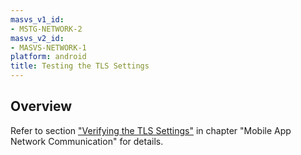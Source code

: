 ```yaml
---
masvs_v1_id:
- MSTG-NETWORK-2
masvs_v2_id:
- MASVS-NETWORK-1
platform: android
title: Testing the TLS Settings
---
```

## Overview

Refer to section ["Verifying the TLS Settings"](0x04f-Testing-Network-Communication.md#verifying-the-tls-settings) in chapter "Mobile App Network Communication" for details.
